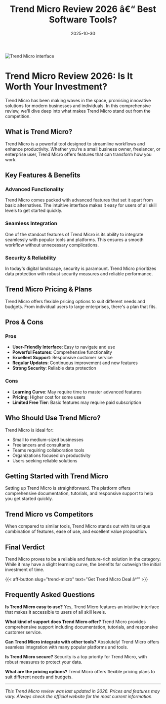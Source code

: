 ﻿---
title: "Trend Micro Review 2026 â€“ Best Software Tools?"
date: 2025-10-30
draft: false
rating: 4.8
category: "Software Tools"
tags: ["software-tools", "review", "2026"]
description: "Comprehensive Trend Micro review 2026. Discover if this  tool is the best choice for your needs."
keywords: "trend-micro, Trend Micro, review, software tools, 2026, best software tools"
image: "https://images.unsplash.com/photo-1555949963-aa79dcee981c?w=800&h=400&fit=crop&crop=center"
---

![Trend Micro interface](https://images.unsplash.com/photo-1555949963-aa79dcee981c?w=800&h=400&fit=crop&crop=center)

# Trend Micro Review 2026: Is It Worth Your Investment?

Trend Micro has been making waves in the  space, promising innovative solutions for modern businesses and individuals. In this comprehensive review, we'll dive deep into what makes Trend Micro stand out from the competition.

## What is Trend Micro?

Trend Micro is a powerful  tool designed to streamline workflows and enhance productivity. Whether you're a small business owner, freelancer, or enterprise user, Trend Micro offers features that can transform how you work.

## Key Features & Benefits

### Advanced Functionality
Trend Micro comes packed with advanced features that set it apart from basic alternatives. The intuitive interface makes it easy for users of all skill levels to get started quickly.

### Seamless Integration
One of the standout features of Trend Micro is its ability to integrate seamlessly with popular tools and platforms. This ensures a smooth workflow without unnecessary complications.

### Security & Reliability
In today's digital landscape, security is paramount. Trend Micro prioritizes data protection with robust security measures and reliable performance.

## Trend Micro Pricing & Plans

Trend Micro offers flexible pricing options to suit different needs and budgets. From individual users to large enterprises, there's a plan that fits.

## Pros & Cons

### Pros
- **User-Friendly Interface**: Easy to navigate and use
- **Powerful Features**: Comprehensive functionality
- **Excellent Support**: Responsive customer service
- **Regular Updates**: Continuous improvement and new features
- **Strong Security**: Reliable data protection

### Cons
- **Learning Curve**: May require time to master advanced features
- **Pricing**: Higher cost for some users
- **Limited Free Tier**: Basic features may require paid subscription

## Who Should Use Trend Micro?

Trend Micro is ideal for:
- Small to medium-sized businesses
- Freelancers and consultants
- Teams requiring collaboration tools
- Organizations focused on productivity
- Users seeking reliable  solutions

## Getting Started with Trend Micro

Setting up Trend Micro is straightforward. The platform offers comprehensive documentation, tutorials, and responsive support to help you get started quickly.

## Trend Micro vs Competitors

When compared to similar tools, Trend Micro stands out with its unique combination of features, ease of use, and excellent value proposition.

## Final Verdict

Trend Micro proves to be a reliable and feature-rich solution in the  category. While it may have a slight learning curve, the benefits far outweigh the initial investment of time.

{{< aff-button slug="trend-micro" text="Get Trend Micro Deal â†’" >}}

## Frequently Asked Questions

**Is Trend Micro easy to use?**
Yes, Trend Micro features an intuitive interface that makes it accessible to users of all skill levels.

**What kind of support does Trend Micro offer?**
Trend Micro provides comprehensive support including documentation, tutorials, and responsive customer service.

**Can Trend Micro integrate with other tools?**
Absolutely! Trend Micro offers seamless integration with many popular platforms and tools.

**Is Trend Micro secure?**
Security is a top priority for Trend Micro, with robust measures to protect your data.

**What are the pricing options?**
Trend Micro offers flexible pricing plans to suit different needs and budgets.

---

*This Trend Micro review was last updated in 2026. Prices and features may vary. Always check the official website for the most current information.*
